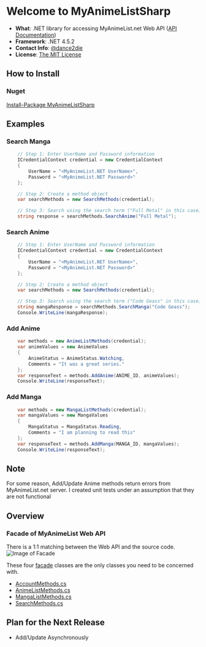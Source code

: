 # Welcome to MyAnimeListSharp

* **What**: .NET library for accessing MyAnimeList.net Web API ([API Documentation](http://myanimelist.net/modules.php?go=api))
* **Framework**: .NET 4.5.2
* **Contact Info**: [@dance2die](https://twitter.com/dance2die)
* **License**: [The MIT License](http://opensource.org/licenses/MIT)


## How to Install
### Nuget
[Install-Package MyAnimeListSharp](https://www.nuget.org/packages/MyAnimeListSharp/)


## Examples
### Search Manga
```c#
	// Step 1: Enter UserName and Password information
	ICredentialContext credential = new CredentialContext
	{
		UserName = "<MyAnimeList.NET UserName>",
		Password = "<MyAnimeList.NET Password>"
	};

	// Step 2: Create a method object
	var searchMethods = new SearchMethods(credential);

	// Step 3: Search using the search term ("Full Metal" in this case)
	string response = searchMethods.SearchAnime("Full Metal");
```

### Search Anime
```c#
	// Step 1: Enter UserName and Password information
	ICredentialContext credential = new CredentialContext
	{
		UserName = "<MyAnimeList.NET UserName>",
		Password = "<MyAnimeList.NET Password>"
	};

	// Step 2: Create a method object
	var searchMethods = new SearchMethods(credential);

	// Step 3: Search using the search term ("Code Geass" in this case)
	string mangaResponse = searchMethods.SearchManga("Code Geass");
	Console.WriteLine(mangaResponse);
```

### Add Anime
```c#
	var methods = new AnimeListMethods(credential);
	var animeValues = new AnimeValues
	{
		AnimeStatus = AnimeStatus.Watching,
		Comments = "It was a great series."
	};
	var responseText = methods.AddAnime(ANIME_ID, animeValues);
	Console.WriteLine(responseText);
```

### Add Manga
```c#
	var methods = new MangaListMethods(credential);
	var mangaValues = new MangaValues
	{
		MangaStatus = MangaStatus.Reading,
		Comments = "I am planning to read this"
	};
	var responseText = methods.AddManga(MANGA_ID, mangaValues);
	Console.WriteLine(responseText);
```


## Note
For some reason, Add/Update Anime methods return errors from MyAnimeList.net server.
I created unit tests under an assumption that they are not functional


## Overview
### Facade of MyAnimeList Web API
There is a 1:1 matching between the Web API and the source code.
![Image of Facade](http://i.imgur.com/IwUvS8w.jpg)

These four [facade](https://github.com/dance2die/Project.MyAnimeList/tree/master/Project.MyAnimeList/Project.MyAnimeList/Facade) classes are the only classes you need to be concerned with.
* [AccountMethods.cs](https://github.com/dance2die/Project.MyAnimeList/blob/master/Project.MyAnimeList/Project.MyAnimeList/Facade/AccountMethods.cs)
* [AnimeListMethods.cs](https://github.com/dance2die/Project.MyAnimeList/blob/master/Project.MyAnimeList/Project.MyAnimeList/Facade/AnimeListMethods.cs)
* [MangaListMethods.cs](https://github.com/dance2die/Project.MyAnimeList/blob/master/Project.MyAnimeList/Project.MyAnimeList/Facade/MangaListMethods.cs)
* [SearchMethods.cs](https://github.com/dance2die/Project.MyAnimeList/blob/master/Project.MyAnimeList/Project.MyAnimeList/Facade/SearchMethods.cs)


## Plan for the Next Release
* Add/Update Asynchronously
 
